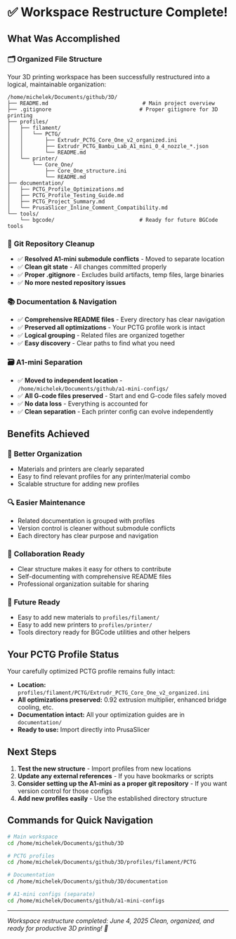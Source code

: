 # ✅ Workspace Restructure Complete!

## What Was Accomplished

### 🗂️ **Organized File Structure**
Your 3D printing workspace has been successfully restructured into a logical, maintainable organization:

```
/home/michelek/Documents/github/3D/
├── README.md                              # Main project overview
├── .gitignore                            # Proper gitignore for 3D printing
├── profiles/
│   ├── filament/
│   │   └── PCTG/
│   │       ├── Extrudr_PCTG_Core_One_v2_organized.ini
│   │       ├── Extrudr_PCTG_Bambu_Lab_A1_mini_0_4_nozzle_*.json
│   │       └── README.md
│   └── printer/
│       └── Core_One/
│           ├── Core_One_structure.ini
│           └── README.md
├── documentation/
│   ├── PCTG_Profile_Optimizations.md
│   ├── PCTG_Profile_Testing_Guide.md
│   ├── PCTG_Project_Summary.md
│   └── PrusaSlicer_Inline_Comment_Compatibility.md
└── tools/
    └── bgcode/                           # Ready for future BGCode tools
```

### 🔧 **Git Repository Cleanup**
- ✅ **Resolved A1-mini submodule conflicts** - Moved to separate location
- ✅ **Clean git state** - All changes committed properly
- ✅ **Proper .gitignore** - Excludes build artifacts, temp files, large binaries
- ✅ **No more nested repository issues**

### 📚 **Documentation & Navigation**
- ✅ **Comprehensive README files** - Every directory has clear navigation
- ✅ **Preserved all optimizations** - Your PCTG profile work is intact
- ✅ **Logical grouping** - Related files are organized together
- ✅ **Easy discovery** - Clear paths to find what you need

### 🗃️ **A1-mini Separation**
- ✅ **Moved to independent location** - `/home/michelek/Documents/github/a1-mini-configs/`
- ✅ **All G-code files preserved** - Start and end G-code files safely moved
- ✅ **No data loss** - Everything is accounted for
- ✅ **Clean separation** - Each printer config can evolve independently

## Benefits Achieved

### 🎯 **Better Organization**
- Materials and printers are clearly separated
- Easy to find relevant profiles for any printer/material combo
- Scalable structure for adding new profiles

### 🔍 **Easier Maintenance**
- Related documentation is grouped with profiles
- Version control is cleaner without submodule conflicts
- Each directory has clear purpose and navigation

### 🤝 **Collaboration Ready**
- Clear structure makes it easy for others to contribute
- Self-documenting with comprehensive README files
- Professional organization suitable for sharing

### 🚀 **Future Ready**
- Easy to add new materials to `profiles/filament/`
- Easy to add new printers to `profiles/printer/`
- Tools directory ready for BGCode utilities and other helpers

## Your PCTG Profile Status

Your carefully optimized PCTG profile remains fully intact:
- **Location:** `profiles/filament/PCTG/Extrudr_PCTG_Core_One_v2_organized.ini`
- **All optimizations preserved:** 0.92 extrusion multiplier, enhanced bridge cooling, etc.
- **Documentation intact:** All your optimization guides are in `documentation/`
- **Ready to use:** Import directly into PrusaSlicer

## Next Steps

1. **Test the new structure** - Import profiles from new locations
2. **Update any external references** - If you have bookmarks or scripts
3. **Consider setting up the A1-mini as a proper git repository** - If you want version control for those configs
4. **Add new profiles easily** - Use the established directory structure

## Commands for Quick Navigation

```bash
# Main workspace
cd /home/michelek/Documents/github/3D

# PCTG profiles  
cd /home/michelek/Documents/github/3D/profiles/filament/PCTG

# Documentation
cd /home/michelek/Documents/github/3D/documentation

# A1-mini configs (separate)
cd /home/michelek/Documents/github/a1-mini-configs
```

---
*Workspace restructure completed: June 4, 2025*
*Clean, organized, and ready for productive 3D printing! 🎉*
